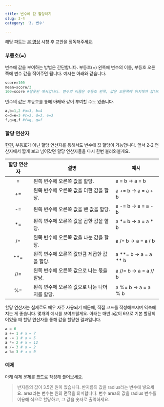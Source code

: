 ```yaml
---

title: 변수에 값 할당하기
slug: 3-4
category: '3. 변수'

---
```


해당 파트는 [본 영상](https://www.youtube.com/watch?v=Cz6cHtVWl58&feature=youtu.be) 시청 후 교안을 정독해주세요. 

### 부등호(=)

변수에 값을 부여하는 방법은 간단합니다. 부등호(=) 왼쪽에 변수의 이름, 부등호 오른쪽에 변수 값을 적어주면 됩니다. 예시는 아래와 같습니다.
```python
score=100  
mean=score/3  
100=score #잘못된 예시입니다. 변수의 이름은 부등호 왼쪽, 값은 오른쪽에 위치해야 합니다.
```
변수의 값은 부등호를 통해 아래와 같이 부여할 수도 있습니다.
```python
a,b=1,2 #a=3, b=4
c=d=e=3 #c=3, d=3, e=3
f,g=g,f #f=g, g=f
```

### 할당 연산자
한편, 부등호가 아닌 할당 연산자를 통해서도 변수에 값 할당이 가능합니다. 앞서 2-2 연산자에서 짧게 보고 넘어갔던 할당 연산자들을 다시 한번 불러와볼게요.

|할당 연산자 | 설명 | 예시 |
|:--:|--|--|
| = | 왼쪽 변수에 오른쪽 값을 할당. | a = b → a = b|
| += | 왼쪽 변수에 오른쪽 값을 더한 값을 할당. | a += b → a = a + b|
| -= | 왼쪽 변수에 오른쪽 값을 뺀 값을 할당.| a -= b → a = a - b|
| *= | 왼쪽 변수에 오른쪽 값을 곱한 값을 할당.| a *= b → a = a * b|
| /= | 왼쪽 변수에 오른쪽 값을 나눈 값을 할당.| a /= b → a = a / b|
| **= | 왼쪽 변수에 오른쪽 값만큼 제곱한 값을 할당.|  a **= b → a = a ** b|
| //=| 왼쪽 변수에 오른쪽 값으로 나눈 몫을 할당.| a //= b → a = a // b |
| %=| 왼쪽 변수에 오른쪽 값으로 나눈 나머지를 할당.| a %= b → a = a % b|

할당 연산자는 실제로도 매우 자주 사용되기 때문에, 직접 코드를 작성해보시며 익숙해지는 게 좋습니다. 몇개의 예시를 보여드릴게요. 아래는 매번 a값이 6으로 기본 할당되어있을 때 할당 연산자를 통해 값을 할당한 결과입니다.

```python
a = 6
a += 1 # a = 7
a -= 1 # a = 5
a *= 2 # a = 12
a /= 3 # a = 2
a %= 3 # a = 0
```

### 예제

아래 예제 문제를 코드로 작성해 풀어보세요.

> 반지름의 값이 3.5인 원이 있습니다. 반지름의 값을 radius라는 변수에 넣으세요. area라는 변수는 원의 면적을 의미합니다. 변수 area의 값을 radius 변수를 이용해 식으로 할당하고, 그 값을 숫자로 출력하세요.
